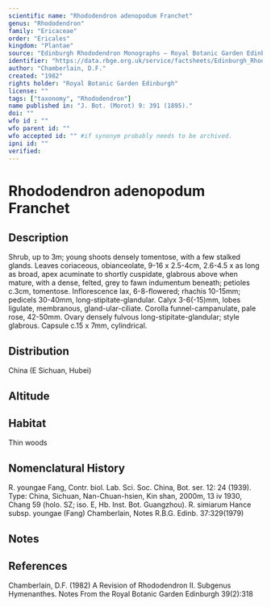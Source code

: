 ```yaml
---
scientific name: "Rhododendron adenopodum Franchet"
genus: "Rhododendron"
family: "Ericaceae"
order: "Ericales"
kingdom: "Plantae"
source: "Edinburgh Rhododendron Monographs – Royal Botanic Garden Edinburgh"
identifier: "https://data.rbge.org.uk/service/factsheets/Edinburgh_Rhododendron_Monographs.xhtml"
author: "Chamberlain, D.F."
created: "1982"
rights holder: "Royal Botanic Garden Edinburgh"
license: ""
tags: ["taxonomy", "Rhododendron"]
name published in: "J. Bot. (Morot) 9: 391 (1895)."
doi: ""
wfo id : ""
wfo parent id: ""
wfo accepted id: "" #if synonym probably needs to be archived.                      
ipni id: ""
verified:
---
```


                       

# Rhododendron adenopodum Franchet

## Description
Shrub, up to 3m; young shoots densely tomentose, with a few stalked glands. Leaves coriaceous, obianceolate, 9-16 x 2.5-4cm, 2.6-4.5 x as long as broad, apex acuminate to shortly cuspidate, glabrous above when mature, with a dense, felted, grey to fawn indumentum beneath; petioles c.3cm, tomentose. Inflorescence lax, 6-8-flowered; rhachis 10-15mm; pedicels 30-40mm, long-stipitate-glandular. Calyx 3-6(-15)mm, lobes ligulate, membranous, gland-ular-ciliate. Corolla funnel-campanulate, pale rose, 42-50mm. Ovary densely fulvous long-stipitate-glandular; style glabrous. Capsule c.15 x 7mm, cylindrical.

## Distribution
China (E Sichuan, Hubei)

## Altitude


## Habitat
Thin woods

## Nomenclatural History
R. youngae Fang, Contr. biol. Lab. Sci. Soc. China, Bot. ser. 12: 24 (1939). Type: China, Sichuan, Nan-Chuan-hsien, Kin shan, 2000m, 13 iv 1930, Chang 59 (holo. SZ; iso. E, Hb. Inst. Bot. Guangzhou). R. simiarum Hance subsp. youngae (Fang) Chamberlain, Notes R.B.G. Edinb. 37:329(1979)
                       
## Notes


## References

Chamberlain, D.F. (1982) A Revision of Rhododendron II. Subgenus Hymenanthes. Notes From the Royal Botanic Garden Edinburgh 39(2):318
